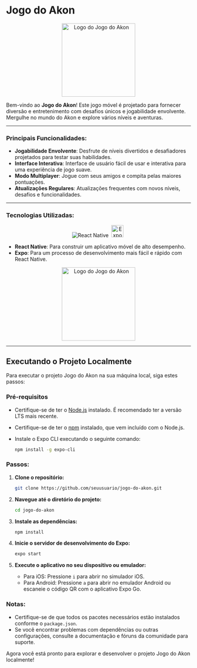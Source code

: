 # Jogo do Akon

<p align="center">
  <img src="https://res.cloudinary.com/dd7bkl8rd/image/upload/v1723065828/akonicon_mcahed.png" alt="Logo do Jogo do Akon" width="200" />
</p>

Bem-vindo ao **Jogo do Akon**! Este jogo móvel é projetado para fornecer diversão e entretenimento com desafios únicos e jogabilidade envolvente. Mergulhe no mundo do Akon e explore vários níveis e aventuras.

---

### Principais Funcionalidades:
- **Jogabilidade Envolvente**: Desfrute de níveis divertidos e desafiadores projetados para testar suas habilidades.
- **Interface Interativa**: Interface de usuário fácil de usar e interativa para uma experiência de jogo suave.
- **Modo Multiplayer**: Jogue com seus amigos e compita pelas maiores pontuações.
- **Atualizações Regulares**: Atualizações frequentes com novos níveis, desafios e funcionalidades.

---

### Tecnologias Utilizadas:
<p align="center">
    <img src="https://res.cloudinary.com/dd7bkl8rd/image/upload/v1721850080/image_17_jzpr5y.png" alt="React Native">&nbsp;
    <img width="33" src="https://user-images.githubusercontent.com/63321613/149580312-964ae8d8-e249-4a4d-85f3-760bf2dcbe0e.png" alt="Expo">&nbsp;
</p>

- **React Native**: Para construir um aplicativo móvel de alto desempenho.
- **Expo**: Para um processo de desenvolvimento mais fácil e rápido com React Native.

<p align="center">
    <img src="https://res.cloudinary.com/dd7bkl8rd/image/upload/v1723065913/akonsgame_zxq3id.png"     alt="Logo do Jogo do Akon" width="200" />
</p>


---

## Executando o Projeto Localmente

Para executar o projeto Jogo do Akon na sua máquina local, siga estes passos:

### Pré-requisitos

- Certifique-se de ter o [Node.js](https://nodejs.org/) instalado. É recomendado ter a versão LTS mais recente.
- Certifique-se de ter o [npm](https://www.npmjs.com/) instalado, que vem incluído com o Node.js.
- Instale o Expo CLI executando o seguinte comando:

    ```sh
    npm install -g expo-cli
    ```

### Passos:

1. **Clone o repositório:**

    ```sh
    git clone https://github.com/seuusuario/jogo-do-akon.git
    ```

2. **Navegue até o diretório do projeto:**

    ```sh
    cd jogo-do-akon
    ```

3. **Instale as dependências:**

    ```sh
    npm install
    ```

4. **Inicie o servidor de desenvolvimento do Expo:**

    ```sh
    expo start
    ```

5. **Execute o aplicativo no seu dispositivo ou emulador:**

    - Para iOS: Pressione `i` para abrir no simulador iOS.
    - Para Android: Pressione `a` para abrir no emulador Android ou escaneie o código QR com o aplicativo Expo Go.

### Notas:

- Certifique-se de que todos os pacotes necessários estão instalados conforme o `package.json`.
- Se você encontrar problemas com dependências ou outras configurações, consulte a documentação e fóruns da comunidade para suporte.

Agora você está pronto para explorar e desenvolver o projeto Jogo do Akon localmente!
